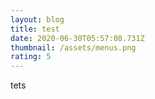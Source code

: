 ```yaml
---
layout: blog
title: test
date: 2020-06-30T05:57:08.731Z
thumbnail: /assets/menus.png
rating: 5
---
```

tets